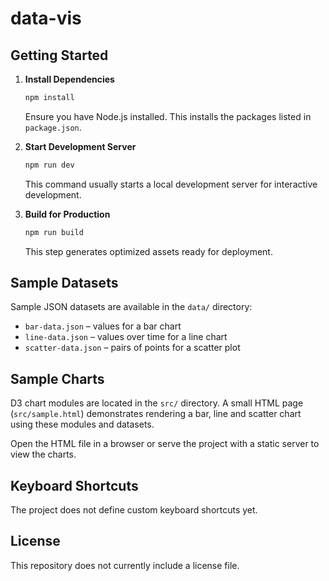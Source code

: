 # data-vis

## Getting Started

1. **Install Dependencies**

   ```bash
   npm install
   ```
   Ensure you have Node.js installed. This installs the packages listed in `package.json`.

2. **Start Development Server**

   ```bash
   npm run dev
   ```
   This command usually starts a local development server for interactive development.

3. **Build for Production**

   ```bash
   npm run build
   ```
   This step generates optimized assets ready for deployment.

## Sample Datasets

Sample JSON datasets are available in the `data/` directory:

- `bar-data.json` – values for a bar chart
- `line-data.json` – values over time for a line chart
- `scatter-data.json` – pairs of points for a scatter plot

## Sample Charts

D3 chart modules are located in the `src/` directory. A small HTML page (`src/sample.html`) demonstrates rendering a bar, line and scatter chart using these modules and datasets.

Open the HTML file in a browser or serve the project with a static server to view the charts.

## Keyboard Shortcuts

The project does not define custom keyboard shortcuts yet.

## License

This repository does not currently include a license file.
